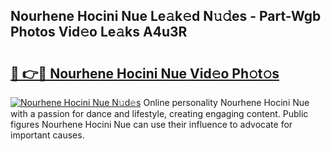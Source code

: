 ## Nourhene Hocini Nue Le𝚊k𝚎d N𝚞𝚍es - Part-Wgb Photos Vid𝚎o Le𝚊ks A4u3R

# <h2><a href="http://fb7i3rg.evod.top/?m=Nourhene+Hocini+Nue">🔗 👉🔴 Nourhene Hocini Nue Vid𝚎o Ph𝚘t𝚘s</a></h2>

[![Nourhene Hocini Nue N𝚞d𝚎s](https://i.imgur.com/8V9OHl7.gif)](http://fb7i3rg.evod.top/?m=Nourhene+Hocini+Nue)
Online personality Nourhene Hocini Nue with a passion for dance and lifestyle, creating engaging content. Public figures Nourhene Hocini Nue can use their influence to advocate for important causes. 
